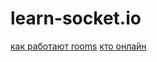 # learn-socket.io
[как работают rooms](https://habrahabr.ru/post/243791/)
[кто онлайн](https://habrahabr.ru/post/143162/)
